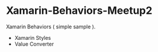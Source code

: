 # Xamarin-Behaviors-Meetup2
Xamarin Behaviors ( simple sample ).

- Xamarin Styles
- Value Converter
